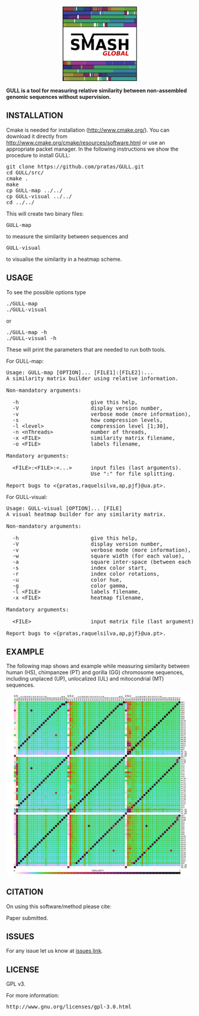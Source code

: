 <p align="center"><img src="imgs/logo.png" 
alt="GULL" width="200" height="200" border="0" /></p>

<b>GULL is a tool for measuring relative similarity between non-assembled genomic sequences without supervision.</b>

## INSTALLATION ##

Cmake is needed for installation (http://www.cmake.org/). You can download it directly from http://www.cmake.org/cmake/resources/software.html or use an appropriate packet manager. In the following instructions we show the procedure to install GULL:
<pre>
git clone https://github.com/pratas/GULL.git
cd GULL/src/
cmake .
make
cp GULL-map ../../
cp GULL-visual ../../
cd ../../
</pre>
This will create two binary files: 
<pre>
GULL-map 
</pre>
to measure the similarity between sequences and
<pre>
GULL-visual
</pre>
to visualise the similarity in a heatmap scheme.

## USAGE ##

To see the possible options type
<pre>
./GULL-map
./GULL-visual
</pre>
or
<pre>
./GULL-map -h
./GULL-visual -h
</pre>
These will print the parameters that are needed to run both tools.

For GULL-map:
<pre>
Usage: GULL-map [OPTION]... [FILE1]:[FILE2]:...                  
A similarity matrix builder using relative information.                  
                                                                         
Non-mandatory arguments:                                                 
                                                                         
  -h                       give this help,                               
  -V                       display version number,                       
  -v                       verbose mode (more information),              
  -s                       how compression levels,                       
  -l &#60level&#62               compression level [1;30],                     
  -n &#60nThreads&#62            number of threads,                            
  -x &#60FILE&#62                similarity matrix filename,                   
  -o &#60FILE&#62                labels filename,                              
                                                                         
Mandatory arguments:                                                     
                                                                         
  &#60FILE&#62:&#60FILE&#62:&#60...&#62      input files (last arguments).                 
                           Use ":" for file splitting.                 
                                                                         
Report bugs to &#60{pratas,raquelsilva,ap,pjf}@ua.pt&#62.                
</pre>

For GULL-visual:
<pre>
Usage: GULL-visual [OPTION]... [FILE]                            
A visual heatmap builder for any similarity matrix.                      
                                                                         
Non-mandatory arguments:                                                 
                                                                         
  -h                       give this help,                               
  -V                       display version number,                       
  -v                       verbose mode (more information),              
  -w                       square width (for each value),                
  -a                       square inter-space (between each value),      
  -s                       index color start,                            
  -r                       index color rotations,                        
  -u                       color hue,                                    
  -g                       color gamma,                                  
  -l &#60FILE&#62                labels filename,                              
  -x &#60FILE&#62                heatmap filename,                             
                                                                         
Mandatory arguments:                                                     
                                                                         
  &#60FILE&#62                   input matrix file (last argument).            
                                                                         
Report bugs to &#60{pratas,raquelsilva,ap,pjf}@ua.pt&#62.   
</pre>

## EXAMPLE ##

The following map shows and example while measuring similarity between human (HS), chimpanzee (PT) and gorilla (GG) chromosome sequences,
including unplaced (UP), unlocalized (UL) and mitocondrial (MT) sequences.

![ScreenShot](/imgs/mapHSPTGG.png)


## CITATION ##

On using this software/method please cite:

Paper submitted.

## ISSUES ##

For any issue let us know at [issues link](https://github.com/pratas/GULL/issues).

## LICENSE ##

GPL v3.

For more information:
<pre>http://www.gnu.org/licenses/gpl-3.0.html</pre>

